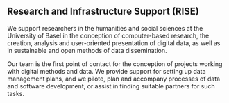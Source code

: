 ## Research and Infrastructure Support (RISE) 

We support researchers in the humanities and social sciences at the University of Basel in the conception of computer-based research, the creation, analysis and user-oriented presentation of digital data, as well as in sustainable and open methods of data dissemination.

Our team is the first point of contact for the conception of projects working with digital methods and data. We provide support for setting up data management plans, and we pilote, plan and accompany processes of data and software development, or assist in finding suitable partners for such tasks.
